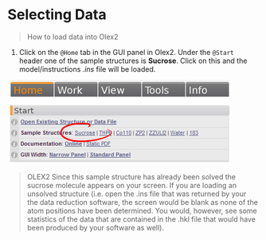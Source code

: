 # Selecting Data
> How to load data into Olex2

1. Click on the `@Home` tab in the GUI panel in Olex2. Under the `@Start` header one of the sample structures is **Sucrose**. Click on this and the model/instructions *.ins* file will be loaded.

![50 Home Tab in GUI Panel](start.png)

>OLEX2 Since this sample structure has already been solved the sucrose molecule appears on your screen. If you are loading an unsolved structure (i.e. open the .ins file that was returned by your the data reduction software, the screen would be blank as none of the atom positions have been determined. You would, however, see some statistics of the data that are contained in the .hkl file that would have been produced by your software as well).